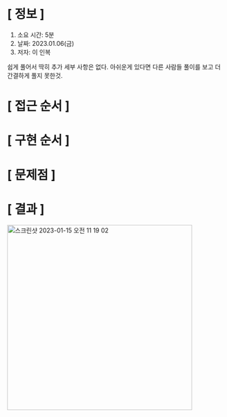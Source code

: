 # **[ 정보 ]**
1. 소요 시간:  5분
2. 날짜: 2023.01.06(금)
3. 저자: 이 인복

쉽게 풀어서 딱히 추가 세부 사항은 없다.
아쉬운게 있다면 다른 사람들 풀이를 보고 더 간결하게 풀지 못한것.

# **[ 접근 순서 ]**

# **[ 구현 순서 ]**

# **[ 문제점 ]**

# **[ 결과 ]**
<img width="427" alt="스크린샷 2023-01-15 오전 11 19 02" src="https://user-images.githubusercontent.com/59809278/212519572-9f6b32ff-4f96-458e-b1a3-c48ebbebddf9.png">
